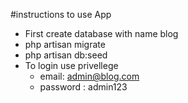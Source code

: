 
#instructions to use App

- First create database with name blog
- php artisan migrate
- php artisan db:seed
- To login use privellege 
    - email:  admin@blog.com
    - password : admin123

